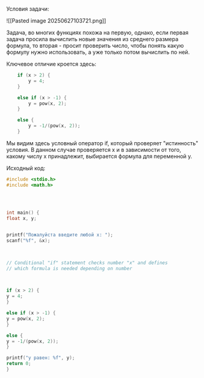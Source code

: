 Условия задачи:

![[Pasted image 20250627103721.png]]

Задача, во многих функциях похожа на первую, однако, если первая задача просила вычислить новые значения из среднего размера формула, то вторая - просит проверить число, чтобы понять какую формулу нужно использовать, а уже только потом вычислить по ней.

Ключевое отличие кроется здесь:

```C
    if (x > 2) {
        y = 4;
    }

    else if (x > -1) {
        y = pow(x, 2);
    }

    else {
        y = -1/(pow(x, 2));
    }
```

Мы видим здесь условный оператор if, который проверяет "истинность" условия. В данном случае проверяется x и в зависимости от того, какому числу x принадлежит, выбирается формула для переменной y. 

Исходный код:
```C
#include <stdio.h>
#include <math.h>

  
  

int main() {
float x, y;


printf("Пожалуйста введите любой x: ");
scanf("%f", &x);

  

// Conditional "if" statement checks number "x" and defines
// which formula is needed depending on number

  

if (x > 2) {
y = 4;
}

else if (x > -1) {
y = pow(x, 2);
}

else {
y = -1/(pow(x, 2));
}

printf("y равен: %f", y);
return 0;
}
```
